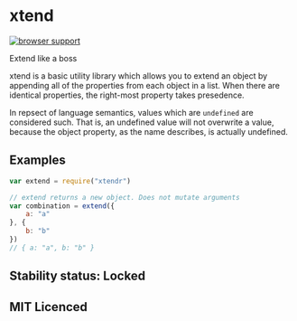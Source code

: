 # xtend

[![browser support][3]][4]


Extend like a boss

xtend is a basic utility library which allows you to extend an object by
appending all of the properties from each object in a list. When there are
identical properties, the right-most property takes presedence.

In repsect of language semantics, values which are `undefined` are considered
such. That is, an undefined value will not overwrite a value, because the
object property, as the name describes, is actually undefined.

## Examples

```js
var extend = require("xtendr")

// extend returns a new object. Does not mutate arguments
var combination = extend({
    a: "a"
}, {
    b: "b"
})
// { a: "a", b: "b" }
```

## Stability status: Locked

## MIT Licenced


  [3]: http://ci.testling.com/Matt-Esch/xtendr.png
  [4]: http://ci.testling.com/Matt-Esch/xtendr
